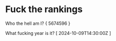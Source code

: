 # Fuck the rankings

Who the hell am I?
{ 5674596 }

What fucking year is it?
[ 2024-10-09T14:30:00Z ]
